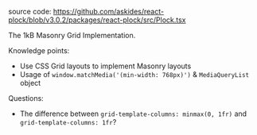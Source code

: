 source code: https://github.com/askides/react-plock/blob/v3.0.2/packages/react-plock/src/Plock.tsx

The 1kB Masonry Grid Implementation.


Knowledge points:

- Use CSS Grid layouts to implement Masonry layouts
- Usage of `window.matchMedia('(min-width: 768px)')` & `MediaQueryList` object


Questions:

- The difference between `grid-template-columns: minmax(0, 1fr)` and `grid-template-columns: 1fr`?
